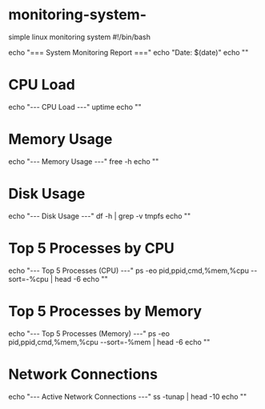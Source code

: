 # monitoring-system-
simple linux monitoring system 
#!/bin/bash

echo "=== System Monitoring Report ==="
echo "Date: $(date)"
echo ""

# CPU Load
echo "--- CPU Load ---"
uptime
echo ""

# Memory Usage
echo "--- Memory Usage ---"
free -h
echo ""

# Disk Usage
echo "--- Disk Usage ---"
df -h | grep -v tmpfs
echo ""

# Top 5 Processes by CPU
echo "--- Top 5 Processes (CPU) ---"
ps -eo pid,ppid,cmd,%mem,%cpu --sort=-%cpu | head -6
echo ""

# Top 5 Processes by Memory
echo "--- Top 5 Processes (Memory) ---"
ps -eo pid,ppid,cmd,%mem,%cpu --sort=-%mem | head -6
echo ""

# Network Connections
echo "--- Active Network Connections ---"
ss -tunap | head -10
echo ""
